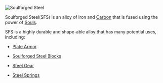 ![Soulforged Steel](item:betterwithmods:material@14)

Soulforged Steel(SFS) is an alloy of Iron and [Carbon](carbon_dust.md) that is fused using the power of [Souls](../blocks/soul_urn.md).

SFS is a highly durable and shape-able alloy that has many potential uses, including:

 * [Plate Armor](plate_armor.md).
 
 * [Soulforged Steel Blocks](blocks:betterwithmods:steel_block) 

 * [Steel Gear](items:betterwithmods:materials@48)

 * [Steel Springs](items:betterwithmods:materials@49)

 